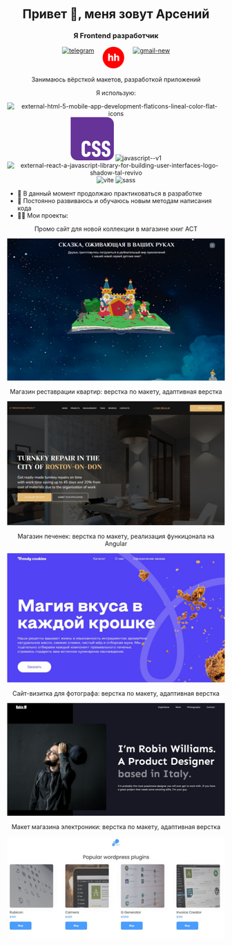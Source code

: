 <div id="header" align="center">
  <h1>Привет 👋, меня зовут Арсений</h1>
  <h3>Я Frontend разработчик</h3>
</div>

<div id="socials" align="center" style="display: flex; justify-content: center; gap: 20px;">
  <a href="https://t.me/ArsLight">
    <img width="50" height="50" src="https://img.icons8.com/ios-filled/50/telegram.png" alt="telegram"/>
  </a>
  <a href="https://krasnoyarsk.hh.ru/resume/6e80c1eeff0c8af3090039ed1f4f6737356545">
    <img width="50" height="50" src="img/hh.svg" alt="hh"/>
  </a>
  <a href="mailto:mbros.ars.rabota@gmail.com">
    <img width="50" height="50" src="https://img.icons8.com/fluency/50/gmail-new.png" alt="gmail-new"/>
  </a>
</div>

<div id="about" align="center">
  <p>Занимаюсь вёрсткой макетов, разработкой приложений</p>
</div>

<div id="stack" align="center">
  <p>Я использую:</p>
  <img width="100" height="100" src="https://img.icons8.com/external-flaticons-lineal-color-flat-icons/100/external-html-5-mobile-app-development-flaticons-lineal-color-flat-icons.png" alt="external-html-5-mobile-app-development-flaticons-lineal-color-flat-icons"/>
  <img width="100" height="100" src="img/css.svg" alt="css"/>
  <img width="100" height="100" src="https://img.icons8.com/color/100/javascript--v1.png" alt="javascript--v1"/>
  <img width="100" height="100" src="https://img.icons8.com/external-tal-revivo-shadow-tal-revivo/100/external-react-a-javascript-library-for-building-user-interfaces-logo-shadow-tal-revivo.png" alt="external-react-a-javascript-library-for-building-user-interfaces-logo-shadow-tal-revivo"/>
  <img width="100" height="100" src="https://img.icons8.com/color/100/vite.png" alt="vite"/>
  <img width="100" height="100" src="https://img.icons8.com/ios-filled/100/sass.png" alt="sass"/>
</div>

-   🔭 В данный момент продолжаю практиковаться в разработке
-   🧠 Постоянно развиваюсь и обучаюсь новым методам написания кода
-   👨‍💻 Мои проекты:
<div id="projects" align="center">
  <div>
  <p>Промо сайт для новой коллекции в магазине книг АСТ</p>
  <a href="https://ast13new.vercel.app/">
    <img src="/img/ast.png"/>
  </a>
  </div>
  <div>
  <p>Магазин реставрации квартир: верстка по макету, адаптивная верстка</p>
  <a href="https://dsolight.github.io/IC-Repair-Design/">
    <img src="/img/ic.JPG"/>
  </a>
  </div>
  <div>
  <p>Магазин печенек: верстка по макету, реализация функицонала на Angular</p>
  <a href="https://dsolight.github.io/cookies/">
    <img src="/img/cookies.JPG"/>
  </a>
  </div>
  <div>
  <p>Сайт-визитка для фотографа: верстка по макету, адаптивная верстка</p>
  <a href="https://dsolight.github.io/RobinW/">
    <img src="/img/rw.JPG"/>
  </a>
  </div>
  <div>
  <p>Макет магазина электроники: верстка по макету, адаптивная верстка</p>
  <a href="https://dsolight.github.io/WPPlugins/">
    <img src="/img/wp.JPG"/>
  </a>
  </div>
</div>
